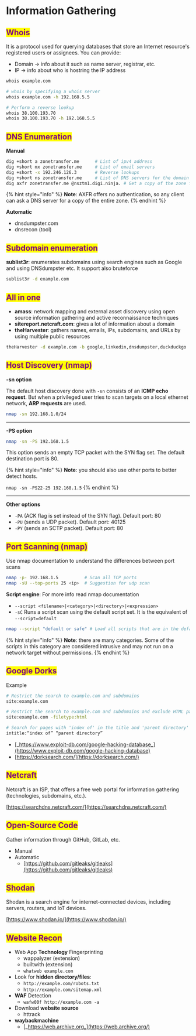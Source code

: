 # Information Gathering

## <mark style="color:purple;">Whois</mark>

It is a protocol used for querying databases that store an Internet resource's registered users or assignees. You can provide:

* Domain -> info about it such as name server, registrar, etc.
* IP ->  info about who is hostring the IP address

```sh
whois example.com

# whois by specifying a whois server
whois example.com -h 192.168.5.5

# Perform a reverse lookup
whois 38.100.193.70
whois 38.100.193.70 -h 192.168.5.5
```

## <mark style="color:purple;">DNS Enumeration</mark>

**Manual**

```sh
dig +short a zonetransfer.me      # List of ipv4 address
dig +short mx zonetransfer.me     # List of email servers
dig +short -x 192.246.126.3       # Reverse lookups
dig +short ns zonetransfer.me     # List of DNS servers for the domain
dig axfr zonetransfer.me @nsztm1.digi.ninja. # Get a copy of the zone from the primary server. (zone transfer attack)
```

{% hint style="info" %}
**Note**: AXFR offers no authentication, so any client can ask a DNS server for a copy of the entire zone.
{% endhint %}

**Automatic**

* dnsdumpster.com
* dnsrecon (tool)

## <mark style="color:purple;">Subdomain enumeration</mark>

**sublist3r**: enumerates subdomains using search engines such as Google and using DNSdumpster etc. It support also bruteforce

```sh
sublist3r -d example.com
```

## <mark style="color:purple;">All in one</mark>

* **amass**: network mapping and external asset discovery using open source information gathering and active reconnaissance techniques
* **sitereport.netcraft.com**: gives a lot of information about a domain
* **theHarvester**: gathers names, emails, IPs, subdomains, and URLs by using multiple public resources

```sh
theHarvester -d example.com -b google,linkedin,dnsdumpster,duckduckgo
```

## <mark style="color:purple;">Host Discovery (nmap)</mark>

**-sn option**

The default host discovery done with `-sn` consists of an **ICMP echo request**. But when a privileged user tries to scan targets on a local ethernet network, **ARP requests** are used.

```sh
nmap -sn 192.168.1.0/24
```

***

**-PS option**

```sh
nmap -sn -PS 192.168.1.5
```

This option sends an empty TCP packet with the SYN flag set. The default destination port is 80.

{% hint style="info" %}
**Note**: you should also use other ports to better detect hosts.&#x20;

`nmap -sn -PS22-25 192.168.1.5`
{% endhint %}

***

**Other options**

* `-PA` (ACK flag is set instead of the SYN flag). Default port: 80
* `-PU` (sends a UDP packet). Default port: 40125
* `-PY` (sends an SCTP packet). Default port: 80

## <mark style="color:purple;">Port Scanning (nmap)</mark>

Use nmap documentation to understand the differences between port scans

```sh
nmap -p- 192.168.1.5          # Scan all TCP ports
nmap -sU --top-ports 25 <ip>  # Suggestion for udp scan
```

**Script engine**: For more info read nmap documentation

* `--script <filename>|<category>|<directory>|<expression>`
* `-sC` Runs a script scan using the default script set. It is the equivalent of `--script=default`

```sh
nmap --script "default or safe" # Load all scripts that are in the default, safe, or both categories.
```

{% hint style="info" %}
**Note**: there are many categories. Some of the scripts in this category are considered intrusive and may not run on a network target without permissions.
{% endhint %}

## <mark style="color:purple;">Google Dorks</mark>

Example

```sh
# Restrict the search to example.com and subdomains
site:example.com

# Restrict the search to example.com and subdomains and exclude HTML pages
site:example.com -filetype:html

# Search for pages with 'index of' in the title and 'parent directory' in the content
intitle:“index of” “parent directory”
```

* [_https://www.exploit-db.com/google-hacking-database_](https://www.exploit-db.com/google-hacking-database)
* [https://dorksearch.com/](https://dorksearch.com/)

## <mark style="color:purple;">Netcraft</mark>

Netcraft is an ISP,  that offers a free web portal for information gathering (technologies, subdomains, etc.).

[https://searchdns.netcraft.com/](https://searchdns.netcraft.com/)

## <mark style="color:purple;">Open-Source Code</mark>

Gather information through GitHub, GitLab, etc.&#x20;

* Manual
* Automatic
  * [https://github.com/gitleaks/gitleaks](https://github.com/gitleaks/gitleaks)

## <mark style="color:purple;">Shodan</mark>

Shodan is a search engine for internet-connected devices, including servers, routers, and IoT devices.

[https://www.shodan.io/](https://www.shodan.io/)

## <mark style="color:purple;">Website Recon</mark>

* Web App **Technology** Fingerprinting
  * wappalyzer (extension)
  * builtwith (extension)
  * `whatweb example.com`
* Look for **hidden directory/files**:
  * `http://example.com/robots.txt`
  * `http://example.com/sitemap.xml`
* **WAF** Detection
  * `wafw00f http://example.com -a`
* Download **website source**
  * httrack
* **waybackmachine**
  * [_https://web.archive.org_](https://web.archive.org/)
